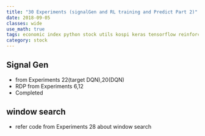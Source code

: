 ```yaml
---
title: "30 Experiments (signalGen and RL training and Predict Part 2)"
date: 2018-09-05
classes: wide
use_math: true
tags: economic index python stock utils kospi keras tensorflow reinforcement_learning svm lstm regression multiple_model logging quandl
category: stock
---
```



## Signal Gen
- from Experiments 22(target DQN),20(DQN)
- RDP from Experiments 6,12
- Completed


## window search
- refer code from Experiments 28 about window search 
